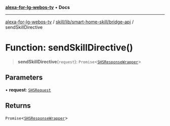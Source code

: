 [**alexa-for-lg-webos-tv**](../../../../../README.md) • **Docs**

***

[alexa-for-lg-webos-tv](../../../../../modules.md) / [skill/lib/smart-home-skill/bridge-api](../README.md) / sendSkillDirective

# Function: sendSkillDirective()

> **sendSkillDirective**(`request`): `Promise`\<[`SHSResponseWrapper`](../../../../../common/smart-home-skill/response/classes/SHSResponseWrapper.md)\>

## Parameters

• **request**: [`SHSRequest`](../../../../../common/smart-home-skill/request/classes/SHSRequest.md)

## Returns

`Promise`\<[`SHSResponseWrapper`](../../../../../common/smart-home-skill/response/classes/SHSResponseWrapper.md)\>
